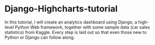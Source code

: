 # Django-Highcharts-tutorial
In this tutorial, I will create an analytics dashboard using Django, a high-level Python Web framework, together with some sample data (car sales statistics) from Kaggle.  Every step is laid out so that even those new to Python or Django can follow along.
